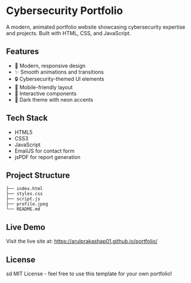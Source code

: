 # Cybersecurity Portfolio

A modern, animated portfolio website showcasing cybersecurity expertise and projects. Built with HTML, CSS, and JavaScript.

## Features

* 🎨 Modern, responsive design
* ✨ Smooth animations and transitions
* 🔒 Cybersecurity-themed UI elements
* 📱 Mobile-friendly layout
* 🎯 Interactive components
* 🌙 Dark theme with neon accents

## Tech Stack

* HTML5
* CSS3
* JavaScript
* EmailJS for contact form
* jsPDF for report generation

## Project Structure

```
├── index.html
├── styles.css
├── script.js
├── profile.jpeg
└── README.md
```

## Live Demo

Visit the live site at: https://arulprakashap01.github.io/portfolio/

## License
sd
MIT License - feel free to use this template for your own portfolio!
